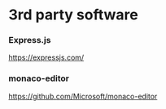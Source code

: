 # 3rd party software

### Express.js
https://expressjs.com/

### monaco-editor
https://github.com/Microsoft/monaco-editor